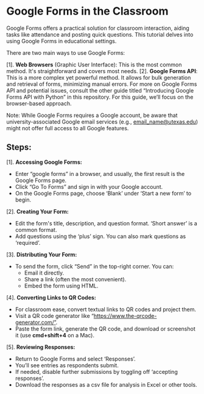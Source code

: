 # Google Forms in the Classroom

Google Forms offers a practical solution for classroom interaction, aiding tasks like attendance and posting quick questions. This tutorial delves into using Google Forms in educational settings.

There are two main ways to use Google Forms:

[1]. **Web Browsers** (Graphic User Interface): This is the most common method. It's straightforward and covers most needs.
[2]. **Google Forms API**: This is a more complex yet powerful method. It allows for bulk generation and retrieval of forms, minimizing manual errors. For more on Google Forms API and potential issues, consult the other guide titled “Introducing Google Forms API with Python” in this repository.
For this guide, we’ll focus on the browser-based approach.

Note: While Google Forms requires a Google account, be aware that university-associated Google email services (e.g., email_name@utexas.edu) might not offer full access to all Google features.

## Steps:

[1]. **Accessing Google Forms:**
- Enter “google forms” in a browser, and usually, the first result is the Google Forms page.
- Click “Go To Forms” and sign in with your Google account.
- On the Google Forms page, choose ‘Blank’ under ‘Start a new form’ to begin.

[2]. **Creating Your Form:**
- Edit the form's title, description, and question format. ‘Short answer’ is a common format.
- Add questions using the ‘plus’ sign. You can also mark questions as ‘required’.

[3]. **Distributing Your Form:**
- To send the form, click “Send” in the top-right corner. You can:
  - Email it directly.
  - Share a link (often the most convenient).
  - Embed the form using HTML.

[4]. **Converting Links to QR Codes:**
- For classroom ease, convert textual links to QR codes and project them.
- Visit a QR code generator like “https://www.the-qrcode-generator.com/”.
- Paste the form link, generate the QR code, and download or screenshot it (use **cmd+shift+4** on a Mac).

[5]. **Reviewing Responses:**
- Return to Google Forms and select ‘Responses’.
- You’ll see entries as respondents submit.
- If needed, disable further submissions by toggling off ‘accepting responses’.
- Download the responses as a csv file for analysis in Excel or other tools.
